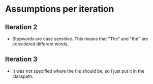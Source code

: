 # Assumptions per iteration

## Iteration 2
- Stopwords are case sensitive. This means that "The" and "the" are considered different words.

## Iteration 3
- It was not specified where the file should be, so I just put it in the classpath.